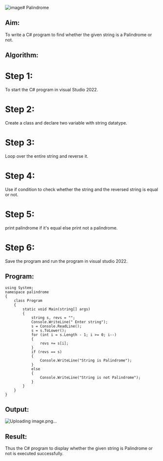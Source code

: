 ![image](https://github.com/Bhuvaneshwari-2003/Palindrome/assets/94828604/8a01f6e8-2d4a-4cac-b166-44c66ed9ea2f)# Palindrome


## Aim:
To write a C# program to find whether the given string is a Palindrome or not.
## Algorithm:
# Step 1:
To start the C# program in visual Studio 2022.

# Step 2:
Create a class and declare two variable with string datatype.

# Step 3:
Loop over the entire string and reverse it.

# Step 4:
Use if condition to check whether the string and the reversed string is equal or not.

# Step 5:
print palindrome if it's equal else print not a palindrome.

# Step 6:
Save the program and run the program in visual studio 2022.

## Program:
```
using System;
namespace palindrome
{
    class Program
    {
        static void Main(string[] args)
        {
            string s, revs = "";
            Console.WriteLine(" Enter string");
            s = Console.ReadLine();
            s = s.ToLower();
            for (int i = s.Length - 1; i >= 0; i--)
            {
                revs += s[i];
            }
            if (revs == s)
            {
                Console.WriteLine("String is Palindrome");
            }
            else
            {
                Console.WriteLine("String is not Palindrome");
            }
        }
    }
}
```

## Output:
![Uploading image.png…]()

## Result:
Thus the C# program to display whether the given string is Palindrome or not is executed successfully.
